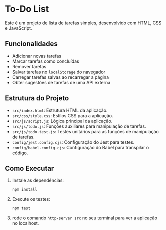 # To-Do List

Este é um projeto de lista de tarefas simples, desenvolvido com HTML, CSS e JavaScript.

## Funcionalidades

- Adicionar novas tarefas
- Marcar tarefas como concluídas
- Remover tarefas
- Salvar tarefas no `localStorage` do navegador
- Carregar tarefas salvas ao recarregar a página
- Obter sugestões de tarefas de uma API externa

## Estrutura do Projeto

- `src/index.html`: Estrutura HTML da aplicação.
- `src/css/style.css`: Estilos CSS para a aplicação.
- `src/js/script.js`: Lógica principal da aplicação.
- `src/js/todo.js`: Funções auxiliares para manipulação de tarefas.
- `src/js/todo.test.js`: Testes unitários para as funções de manipulação de tarefas.
- `config/jest.config.cjs`: Configuração do Jest para testes.
- `config/babel.config.cjs`: Configuração do Babel para transpilar o código.

## Como Executar

1. Instale as dependências:
   ```sh
   npm install

2. Execute os testes:
   ```sh
   npm test

4. rode o comando `http-server src` no seu terminal para ver a aplicação no localhost.
